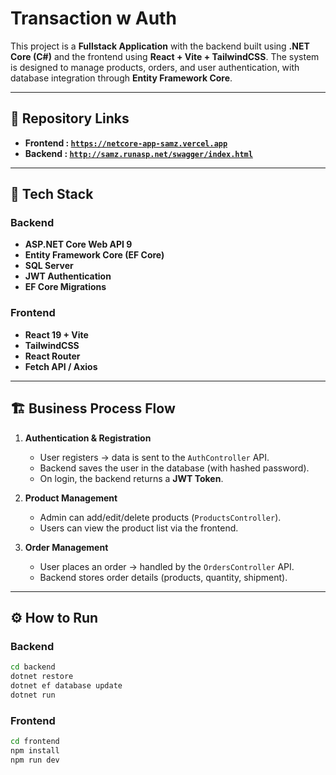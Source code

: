# Transaction w Auth

This project is a **Fullstack Application** with the backend built using **.NET Core (C#)** and the frontend using **React + Vite + TailwindCSS**. The system is designed to manage products, orders, and user authentication, with database integration through **Entity Framework Core**.

---

## 📂 Repository Links
- **Frontend : [`https://netcore-app-samz.vercel.app`](https://netcore-app-samz.vercel.app/)**
- **Backend : [`http://samz.runasp.net/swagger/index.html`](http://samz.runasp.net/swagger/index.html)**

---

## 🚀 Tech Stack

### Backend
- **ASP.NET Core Web API 9**
- **Entity Framework Core (EF Core)**
- **SQL Server**
- **JWT Authentication**
- **EF Core Migrations**

### Frontend
- **React 19 + Vite**
- **TailwindCSS**
- **React Router**
- **Fetch API / Axios**

---

## 🏗️ Business Process Flow

1. **Authentication & Registration**
   - User registers → data is sent to the `AuthController` API.
   - Backend saves the user in the database (with hashed password).
   - On login, the backend returns a **JWT Token**.

2. **Product Management**
   - Admin can add/edit/delete products (`ProductsController`).
   - Users can view the product list via the frontend.

3. **Order Management**
   - User places an order → handled by the `OrdersController` API.
   - Backend stores order details (products, quantity, shipment).

---

## ⚙️ How to Run

### Backend
```sh
cd backend
dotnet restore
dotnet ef database update
dotnet run
```

### Frontend
```sh
cd frontend
npm install
npm run dev
```
